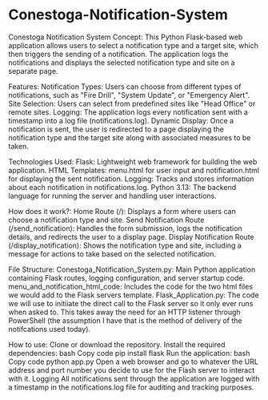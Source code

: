 # Conestoga-Notification-System


Conestoga Notification System Concept:
This Python Flask-based web application allows users to select a notification type and a target site, which then triggers the sending of a notification. The application logs the notifications and displays the selected notification type and site on a separate page.

Features:
Notification Types: Users can choose from different types of notifications, such as "Fire Drill", "System Update", or "Emergency Alert".
Site Selection: Users can select from predefined sites like "Head Office" or remote sites.
Logging: The application logs every notification sent with a timestamp into a log file (notifications.log).
Dynamic Display: Once a notification is sent, the user is redirected to a page displaying the notification type and the target site along with associated measures to be taken.

Technologies Used:
Flask: Lightweight web framework for building the web application.
HTML Templates: menu.html for user input and notification.html for displaying the sent notification.
Logging: Tracks and stores information about each notification in notifications.log.
Python 3.13: The backend language for running the server and handling user interactions.

How does it work?:
Home Route (/): Displays a form where users can choose a notification type and site.
Send Notification Route (/send_notification): Handles the form submission, logs the notification details, and redirects the user to a display page.
Display Notification Route (/display_notification): Shows the notification type and site, including a message for actions to take based on the selected notification.

File Structure:
Conestoga_Notification_System.py: Main Python application containing Flask routes, logging configuration, and server startup code.
menu_and_notification_html_code: Includes the code for the two html files we would add to the Flask servers template. 
Flask_Application.py: The code we will use to initiiate the direct call to the Flask server so it only ever runs when asked to. This takes away the need for an HTTP listener through PowerShell (the assumption I have that is the method of delivery of the notifcations used today).

How to use:
Clone or download the repository.
Install the required dependencies:
bash
Copy code
pip install flask
Run the application:
bash
Copy code
python app.py
Open a web browser and go to whatever the URL address and port number you decide to use for the Flash server to interact with it. 
Logging
All notifications sent through the application are logged with a timestamp in the notifications.log file for auditing and tracking purposes.

